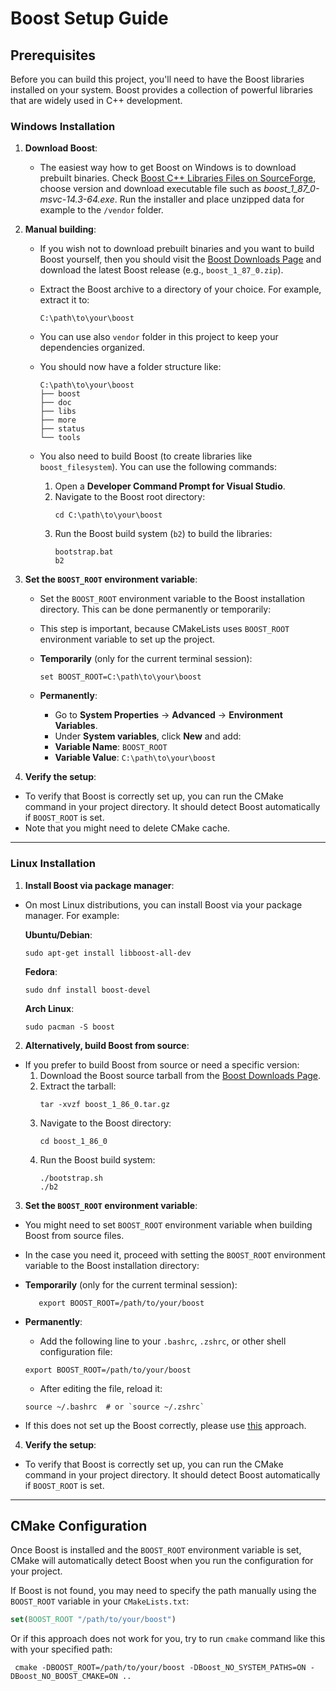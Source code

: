 # Boost Setup Guide

## Prerequisites

Before you can build this project, you'll need to have the Boost libraries installed on your system. Boost provides a collection of powerful libraries that are widely used in C++ development.

### Windows Installation

1. **Download Boost**:
   - The easiest way how to get Boost on Windows is to download prebuilt binaries. Check [Boost C++ Libraries Files on SourceForge](https://sourceforge.net/projects/boost/files/boost-binaries/), choose version and download
     executable file such as *boost_1_87_0-msvc-14.3-64.exe*. Run the installer and place unzipped data for example to the ```/vendor``` folder.

2. **Manual building**:
   - If you wish not to download prebuilt binaries and you want to build Boost yourself, then you should visit the [Boost Downloads Page](https://www.boost.org/users/download/) and download the latest Boost release (e.g., `boost_1_87_0.zip`).
   - Extract the Boost archive to a directory of your choice. For example, extract it to:
     ```
     C:\path\to\your\boost
     ```
   
   - You can use also ```vendor``` folder in this project to keep your dependencies organized.
   - You should now have a folder structure like:
     ```
     C:\path\to\your\boost
     ├── boost
     ├── doc
     ├── libs
     ├── more
     ├── status
     └── tools
     ```
   
   - You also need to build Boost (to create libraries like `boost_filesystem`). You can use the following commands:
     1. Open a **Developer Command Prompt for Visual Studio**.
     2. Navigate to the Boost root directory:
        ```
        cd C:\path\to\your\boost
        ```
     3. Run the Boost build system (`b2`) to build the libraries:
        ```
        bootstrap.bat
        b2
        ```

4. **Set the `BOOST_ROOT` environment variable**:
   - Set the `BOOST_ROOT` environment variable to the Boost installation directory. This can be done permanently or temporarily:
   - This step is important, because CMakeLists uses `BOOST_ROOT` environment variable to set up the project.
   
   - **Temporarily** (only for the current terminal session): 
       ```
       set BOOST_ROOT=C:\path\to\your\boost
       ```

    - **Permanently**:
        - Go to **System Properties** → **Advanced** → **Environment Variables**.
        - Under **System variables**, click **New** and add:
         - **Variable Name**: `BOOST_ROOT`
        - **Variable Value**: `C:\path\to\your\boost`

5. **Verify the setup**:
- To verify that Boost is correctly set up, you can run the CMake command in your project directory. It should detect Boost automatically if `BOOST_ROOT` is set.
- Note that you might need to delete CMake cache.

---

### Linux Installation

1. **Install Boost via package manager**:
- On most Linux distributions, you can install Boost via your package manager. For example:

  **Ubuntu/Debian**:
  ```
  sudo apt-get install libboost-all-dev
  ```

  **Fedora**:
  ```
  sudo dnf install boost-devel
  ```

  **Arch Linux**:
  ```
  sudo pacman -S boost
  ```

2. **Alternatively, build Boost from source**:
- If you prefer to build Boost from source or need a specific version:
  1. Download the Boost source tarball from the [Boost Downloads Page](https://www.boost.org/users/download/).
  2. Extract the tarball:
     ```
     tar -xvzf boost_1_86_0.tar.gz
     ```
  3. Navigate to the Boost directory:
     ```
     cd boost_1_86_0
     ```
  4. Run the Boost build system:
     ```
     ./bootstrap.sh
     ./b2
     ```

3. **Set the `BOOST_ROOT` environment variable**:
- You might need to set `BOOST_ROOT` environment variable when building Boost from source files.
- In the case you need it, proceed with setting the `BOOST_ROOT` environment variable to the Boost installation directory:

- **Temporarily** (only for the current terminal session):
     ```
        export BOOST_ROOT=/path/to/your/boost
     ```
- **Permanently**:
    - Add the following line to your `.bashrc`, `.zshrc`, or other shell configuration file:
    ```
    export BOOST_ROOT=/path/to/your/boost
    ```
    - After editing the file, reload it:
    ```
    source ~/.bashrc  # or `source ~/.zshrc`
    ```
- If this does not set up the Boost correctly, please use [this](#cmake-configuration) approach.

4. **Verify the setup**:
- To verify that Boost is correctly set up, you can run the CMake command in your project directory. It should detect Boost automatically if `BOOST_ROOT` is set.

---

## CMake Configuration

Once Boost is installed and the `BOOST_ROOT` environment variable is set, CMake will automatically detect Boost when you run the configuration for your project.

If Boost is not found, you may need to specify the path manually using the `BOOST_ROOT` variable in your `CMakeLists.txt`:

```cmake
set(BOOST_ROOT "/path/to/your/boost")
```

Or if this approach does not work for you, try to run ```cmake``` command like this with your specified path:
```
 cmake -DBOOST_ROOT=/path/to/your/boost -DBoost_NO_SYSTEM_PATHS=ON -DBoost_NO_BOOST_CMAKE=ON ..
```
